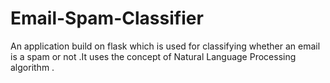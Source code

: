 # Email-Spam-Classifier
An application build on flask which is used for classifying whether an email is a spam or not .It uses the concept of Natural Language Processing algorithm .
